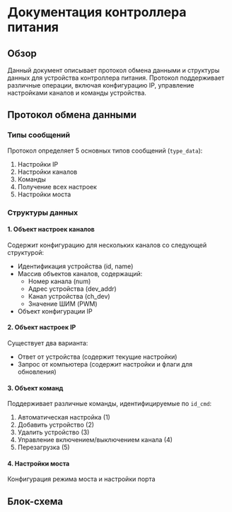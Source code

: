 # Документация контроллера питания

## Обзор
Данный документ описывает протокол обмена данными и структуры данных для устройства контроллера питания. Протокол поддерживает различные операции, включая конфигурацию IP, управление настройками каналов и команды устройства.

## Протокол обмена данными

### Типы сообщений
Протокол определяет 5 основных типов сообщений (`type_data`):
1. Настройки IP
2. Настройки каналов
3. Команды
4. Получение всех настроек
5. Настройки моста

### Структуры данных

#### 1. Объект настроек каналов
Содержит конфигурацию для нескольких каналов со следующей структурой:
- Идентификация устройства (id, name)
- Массив объектов каналов, содержащий:
  - Номер канала (num)
  - Адрес устройства (dev_addr)
  - Канал устройства (ch_dev)
  - Значение ШИМ (PWM)
- Объект конфигурации IP

#### 2. Объект настроек IP
Существует два варианта:
- Ответ от устройства (содержит текущие настройки)
- Запрос от компьютера (содержит настройки и флаги для обновления)

#### 3. Объект команд
Поддерживает различные команды, идентифицируемые по `id_cmd`:
1. Автоматическая настройка (1)
2. Добавить устройство (2)
3. Удалить устройство (3)
4. Управление включением/выключением канала (4)
5. Перезагрузка (5)

#### 4. Настройки моста
Конфигурация режима моста и настройки порта

## Блок-схема

